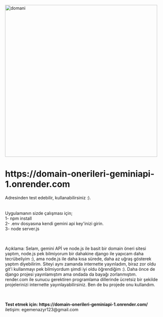 
<img width="500" alt="domani" src="https://github.com/3G3M3N/domain_onerileri_with_Gemini_api/assets/83331577/4ae9b69a-44cb-4411-a290-78c62909be90"><br>
<h1 target="_blank">https://domain-onerileri-geminiapi-1.onrender.com</h1>
Adresinden test edebilir, kullanabilirsiniz :).

<br>
<br>
<br>
Uygulamanın sizde çalışması için; <br>
1- npm install<br>
2- .env dosyasına kendi gemini api key'inizi girin.<br>
3- node server.js <br>
<br>
<br>

Açıklama:
Selam, gemini APİ ve node.js ile basit bir domain öneri sitesi yaptım, node.js pek bilmiyorum bir dahakine django ile yapıcam daha tecrübeliyim :), ama node.js ile daha kısa sürede, daha az uğraş gösterek yaptım diyebilirim.
Siteyi aynı zamanda internette yayınladım, biraz zor oldu git'i kullanmayı pek bilmiyordum şimdi iyi oldu öğrendiğim :). Daha önce de django projesi yayınlamıştım ama ondada da bayağı zorlanmıştım.
render.com ile sunucu gerektiren programlama dillerinde ücretsiz bir şekilde projelerinizi internette yayınlayabilirsiniz. Ben de bu projede onu kullandım.

<br>
<br>
<strong> Test etmek için: https://domain-onerileri-geminiapi-1.onrender.com/</strong>
iletişim: egemenazyr123@gmail.com
